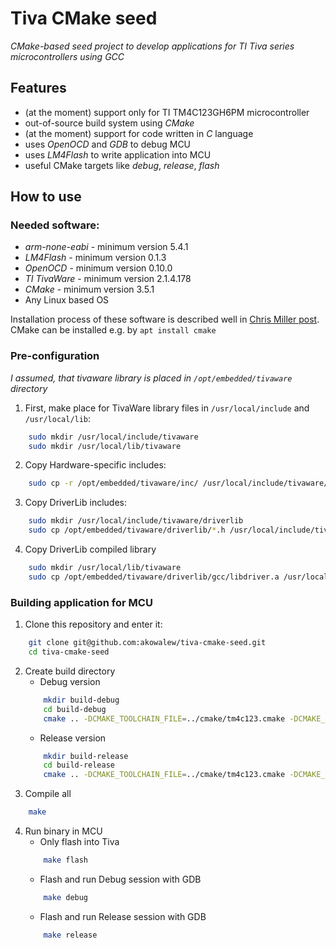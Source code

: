 # Tiva CMake seed
_CMake-based seed project to develop applications for TI Tiva series microcontrollers using GCC_

## Features
- (at the moment) support only for TI TM4C123GH6PM microcontroller
- out-of-source build system using _CMake_
- (at the moment) support for code written in _C_ language
- uses _OpenOCD_ and _GDB_ to debug MCU
- uses _LM4Flash_ to write application into MCU
- useful CMake targets like _debug_, _release_, _flash_

## How to use
### Needed software:
- _arm-none-eabi_ - minimum version 5.4.1
- _LM4Flash_ - minimum version 0.1.3
- _OpenOCD_ - minimum version 0.10.0
- _TI TivaWare_ - minimum version 2.1.4.178
- _CMake_ - minimum version 3.5.1
- Any Linux based OS

Installation process of these software is described well in [Chris Miller post](http://chrisrm.com/howto-develop-on-the-ti-tiva-launchpad-using-linux/). 
CMake can be installed e.g. by `apt install cmake`

### Pre-configuration
_I assumed, that tivaware library is placed in `/opt/embedded/tivaware` directory_

1. First, make place for TivaWare library files in `/usr/local/include` and `/usr/local/lib`:
```bash
    sudo mkdir /usr/local/include/tivaware
    sudo mkdir /usr/local/lib/tivaware
```
2. Copy Hardware-specific includes:
```bash
    sudo cp -r /opt/embedded/tivaware/inc/ /usr/local/include/tivaware/
```
3. Copy DriverLib includes:
```bash
    sudo mkdir /usr/local/include/tivaware/driverlib
    sudo cp /opt/embedded/tivaware/driverlib/*.h /usr/local/include/tivaware/driverlib/
```
4. Copy DriverLib compiled library
```bash
    sudo mkdir /usr/local/lib/tivaware
    sudo cp /opt/embedded/tivaware/driverlib/gcc/libdriver.a /usr/local/lib/tivaware
```
    
### Building application for MCU
1. Clone this repository and enter it:
```bash
    git clone git@github.com:akowalew/tiva-cmake-seed.git
    cd tiva-cmake-seed
```
2. Create build directory
    - Debug version
    ```bash
        mkdir build-debug
        cd build-debug
        cmake .. -DCMAKE_TOOLCHAIN_FILE=../cmake/tm4c123.cmake -DCMAKE_BUILD_TYPE=DEBUG
    ```
    - Release version
    ```bash
        mkdir build-release
        cd build-release
        cmake .. -DCMAKE_TOOLCHAIN_FILE=../cmake/tm4c123.cmake -DCMAKE_BUILD_TYPE=RELEASE
    ```
3. Compile all
```bash
    make
```
4. Run binary in MCU
    - Only flash into Tiva
    ```bash
        make flash
    ```
    - Flash and run Debug session with GDB
    ```bash
        make debug
    ```
    - Flash and run Release session with GDB
    ```bash
        make release
    ```
